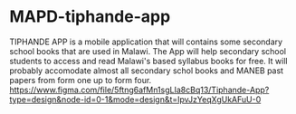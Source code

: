 # MAPD-tiphande-app
TIPHANDE APP
is a mobile application that will contains some secondary school books that are used in Malawi.
The App will help secondary school students to access and read Malawi's based syllabus books for free.
It will probably accomodate almost all secondary schol books and MANEB past papers from form one up to form four.
https://www.figma.com/file/5ftng6afMn1sgLIa8cBq13/Tiphande-App?type=design&node-id=0-1&mode=design&t=IpvJzYeqXgUkAFuU-0
